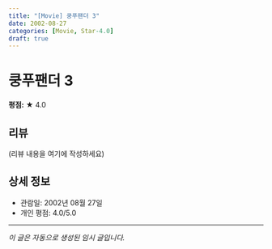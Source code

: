 ```yaml
---
title: "[Movie] 쿵푸팬더 3"
date: 2002-08-27
categories: [Movie, Star-4.0]
draft: true
---
```


# 쿵푸팬더 3

**평점:** ★ 4.0

## 리뷰

(리뷰 내용을 여기에 작성하세요)

## 상세 정보

- 관람일: 2002년 08월 27일
- 개인 평점: 4.0/5.0

---

*이 글은 자동으로 생성된 임시 글입니다.*
